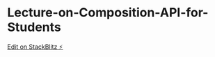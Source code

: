 # Lecture-on-Composition-API-for-Students

[Edit on StackBlitz ⚡️](https://stackblitz.com/edit/vue-3pwbvd)